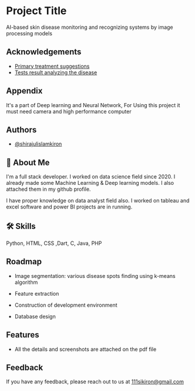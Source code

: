 
# Project Title

AI-based skin disease monitoring and recognizing 
systems by image processing models


## Acknowledgements

 - [Primary treatment suggestions](https://www.healthline.com/health/skin-disorders#pictures)
 - [Tests result analyzing the disease](https://link.springer.com/article/10.1007/s12010-019-03222-8/tables/2?fbclid=IwAR07qmvbs2Nn-EAaFDfwQ826brGP2BgY59C7KhIdrsJ6rAtKdIp7iTlch-M)
 

## Appendix

It's a part of Deep learning and Neural Network, For Using this project it must need camera and high performance computer

## Authors

- [@shirajulislamkiron](https://www.github.com/shirajulislamkiron)


## 🚀 About Me
I'm a full stack developer. I worked on data science field since 2020. I already made some Machine Learning & Deep learning models. I also attached them in my github profile.

I have proper knowledge on data analyst field also. I worked on tableau and excel software and power BI projects are in running.
## 🛠 Skills
Python, HTML, CSS ,Dart, C, Java, PHP


## Roadmap

- Image segmentation: various disease spots finding using k-means algorithm

- Feature extraction

- Construction of development environment
- Database design


## Features

- All the details and screenshots are attached on the pdf file


## Feedback

If you have any feedback, please reach out to us at 111sikiron@gmail.com

